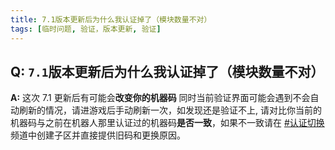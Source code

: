 ```yaml
---
title: 7.1版本更新后为什么我认证掉了（模块数量不对）
tags: [临时问题, 验证，版本更新, 验证]
---
```


## Q: `7.1`版本更新后为什么我认证掉了（模块数量不对）
**A:** 这次 7.1 更新后有可能会**改变你的机器码**
同时当前验证界面可能会遇到不会自动刷新的情况，请进游戏后手动刷新一次，如发现还是验证不上, 请对比你当前的机器码与之前在机器人那里认证过的机器码**是否一致**，如果不一致请在 ⁠[#认证切换](https://discord.com/channels/1258981591124938762/1289493194526036029) 频道中创建子区并直接提供旧码和更换原因。

